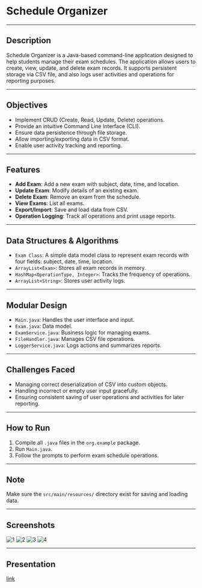 # Schedule Organizer

---

## Description
Schedule Organizer is a Java-based command-line application designed to help students manage their exam schedules. The application allows users to create, view, update, and delete exam records. It supports persistent storage via CSV file, and also logs user activities and operations for reporting purposes.

---

## Objectives
- Implement CRUD (Create, Read, Update, Delete) operations.
- Provide an intuitive Command Line Interface (CLI).
- Ensure data persistence through file storage.
- Allow importing/exporting data in CSV format.
- Enable user activity tracking and reporting.

---

## Features
- **Add Exam**: Add a new exam with subject, date, time, and location.
- **Update Exam**: Modify details of an existing exam.
- **Delete Exam**: Remove an exam from the schedule.
- **View Exams**: List all exams.
- **Export/Import**: Save and load data from CSV.
- **Operation Logging**: Track all operations and print usage reports.

---

## Data Structures & Algorithms
- `Exam Class`: A simple data model class to represent exam records with four fields: subject, date, time, location.
- `ArrayList<Exam>`: Stores all exam records in memory.
- `HashMap<OperationType, Integer>`: Tracks the frequency of operations.
- `ArrayList<String>`: Stores user activity logs.

---

## Modular Design
- `Main.java`: Handles the user interface and input.
- `Exam.java`: Data model.
- `ExamService.java`: Business logic for managing exams.
- `FileHandler.java`: Manages CSV file operations.
- `LoggerService.java`: Logs actions and summarizes reports.

---

## Challenges Faced
- Managing correct deserialization of CSV into custom objects.
- Handling incorrect or empty user input gracefully.
- Ensuring consistent saving of user operations and activities for later reporting.

---

## How to Run
1. Compile all `.java` files in the `org.example` package.
2. Run `Main.java`.
3. Follow the prompts to perform exam schedule operations.

---

## Note
Make sure the `src/main/resources/` directory exist for saving and loading data.

---

## Screenshots
![1](https://github.com/user-attachments/assets/79505e2d-a351-4daf-b3ab-1141ee8974e1)
![2](https://github.com/user-attachments/assets/4f04fc87-19d4-41a0-8615-85003eba6a1d)
![3](https://github.com/user-attachments/assets/0120fe4a-9e68-40e0-a918-f1664fcc6232)
![4](https://github.com/user-attachments/assets/6df66fe3-f528-4fc3-87f5-42e8d76bc3ee)

---

## Presentation
[link](https://docs.google.com/presentation/d/1srh5xfF3ZVKh25p9XK7dvoXAiVEg5-AUYrcCtJ6V0CE/edit?usp=sharing)
